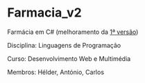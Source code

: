 # Farmacia_v2
Farmácia em C# (melhoramento da [1ª versão](https://github.com/HelderMCarvalho/Farmacia))

Disciplina: Linguagens de Programação

Curso: Desenvolvimento Web e Multimédia

Membros: Hélder, António, Carlos
